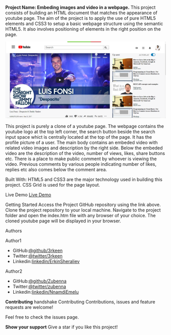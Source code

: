 **Project Name: Embeding images and video in a webpage.**
This project consists of building an HTML document that matches the appearance of youtube page.
The aim of the project is to apply the use of pure HTML5 elements and CSS3 to setup a basic webpage structure using the semantic HTML5. It also involves positioning of elements in the right position on the page.

![](image/project-image.PNG)

This project is purely a clone of a youtube page. The webpage contains the youtube logo at the top left corner, the search button beside the search input space whict is centrally located at the top of the page. It has the profile picture of a user. The main body contains an embeded video with related video images and description by the right side. Below the embeded video are the description of the video, number of views, likes, share buttons etc. There is a place to make public comment by whoever is viewing the video. Previous comments by various people indicating number of likes, replies etc also comes below the comment area.

Built With:
HTML5 and CSS3 are the major technology used in building this project.
CSS Grid is used for the page layout.

Live Demo
[Live Demo](https://rawcdn.githack.com/Zubenna/youtube-clone/7f6417134a9f45ecfef1b83cb50712c186c86f88/index.html)

Getting Started
Access the Project GitHub repository using the link above. Clone the project repository to your local machine. Navigate to the project folder and open the index.htm file with any browser of your choice. The cloned youtube page will be displayed in your browser.

Authors

Author1
* GitHub:[@github/3rkeen](https://github.com/3rkeen)
* Twitter:[@twitter/3rkeen](https://twitter.com/3rkeen)
* Linkedin:[linkedin/ErkinSheraliev](https://www.linkedin.com/in/erkin-sheraliev-9122631a0/)

Author2
* GitHub:[@github/Zubenna](https://github.com/Zubenna)
* Twitter:[@twitter/zubenna](https://twitter.com/zubenna)
* Linkedin:[linkedin/NnamdiEmelu](https://www.linkedin.com/in/nnamdi-emelu-08b14340/)

**Contributing**
handshake Contributing
Contributions, issues and feature requests are welcome!

Feel free to check the issues page.

**Show your support**
Give a star if you like this project!


